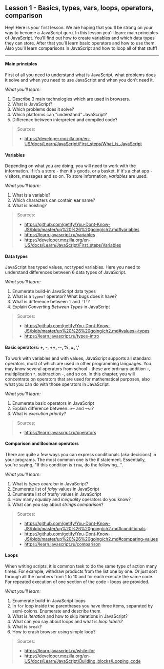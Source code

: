 Lesson 1 - Basics, types, vars, loops, operators, comparison
------------------------------------------------------------


Hey! Here is your first lesson. We are hoping that you'll be strong on your way to become a JavaScript guru.
In this lesson you'll learn: main principles of JavaScript. You'll find out how to create variables and which data types they can store. After that you'll learn basic operators and how to use them. Also you'll learn comparisons in JavaScript and how to loop all of that stuff!

----------

#### <i class="icon-star"></i> Main principles
First of all you need to understand what is JavaScript, what problems does it solve and when you need to use JavaScript and when you don't need it.

*What you'll learn:*

 1. Describe 3 main technologies which are used in browsers.
 2. What is JavaScript?
 3. Which problems does it solve?
 4. Which platforms can "understand" JavaScript?
 5. Difference between interpreted and compiled code?
 	
> Sources:
> - https://developer.mozilla.org/en-US/docs/Learn/JavaScript/First_steps/What_is_JavaScript

#### <i class="icon-star"></i> Variables
Depending on what you are doing, you will need to work with the information.
If it's a store - then it's goods, or a basket. If it's a chat app - visitors, messages and so on.
To store information, *variables* are used.

*What you'll learn:*

 1. What is a variable?
 2. Which characters can contain **var** name?
 3. What is hoisting?

> Sources:
> - https://github.com/getify/You-Dont-Know-JS/blob/master/up%20%26%20going/ch2.md#variables 
> - https://learn.javascript.ru/variables 
> - https://developer.mozilla.org/en-US/docs/Learn/JavaScript/First_steps/Variables 

#### <i class="icon-star"></i> Data types
JavaScript has typed values, not typed variables. Here you need to understand differences between 6 data types of JavaScript.

*What you'll learn:*

 1. Enumerate build-in JavaScript data types
 2. What is a `typeof` operator? What bugs does it have?
 3. What is difference between `1` and `'1'`?
 4. Explain *Converting Between Types* in JavaScript

> Sources:
> - https://github.com/getify/You-Dont-Know-JS/blob/master/up%20%26%20going/ch2.md#values--types
> - https://learn.javascript.ru/types-intro

#### <i class="icon-star"></i> Basic operators: +, -, ++, --, %, =, ‘,’
To work with variables and with values, JavaScript supports all standard operators, most of which are used in other programming languages. You may know several operators from school - these are ordinary addition `+`, multiplication `*`, subtraction `-`, and so on.
In this chapter, you will concentrate on operators that are used for mathematical purposes, also what you can do with those operators in JavaScript.

*What you'll learn:*

 1. Enumerate basic operators in JavaScript
 2. Explain difference between `a++` and `++a`?
 3. What is *execution priority*?

> Sources:
> - https://learn.javascript.ru/operators 

#### <i class="icon-star"></i> Comparison and Boolean operators
There are quite a few ways you can express conditionals (aka decisions) in your programs.
The most common one is the if statement. Essentially, you're saying, "If this condition is `true`, do the following...".

*What you'll learn:*

 1. What is *types coercion* in JavaScript?
 2. Enumerate list of *falsy* values in JavaScript
 3. Enumerate list of *truthy* values in JavaScript
 4. How many *equality* and *inequality* operators do you know?
 5. What can you say about *strings comparison*?

> Sources:
> - https://github.com/getify/You-Dont-Know-JS/blob/master/up%20%26%20going/ch2.md#conditionals 
> - https://github.com/getify/You-Dont-Know-JS/blob/master/up%20%26%20going/ch2.md#comparing-values 
> - https://learn.javascript.ru/comparison 

#### <i class="icon-star"></i> Loops
When writing scripts, it is common task to do the same type of action many times.
For example, withdraw products from the list one by one. Or just sort through all the numbers from 1 to 10 and for each execute the same code. For repeated execution of one section of the code - loops are provided.

*What you'll learn:*

 1. Enumerate build-in JavaScript loops
 2. In `for` loop inside the parentheses you have three items, separated by semi-colons. Enumerate and describe them.
 3. What is *iteration* and how to skip iterations in JavaScript?
 4. What can you say about loops and what is *loop labels*?
 5. What is `break`?
 6. How to crash browser using simple loop?

> Sources:
> - https://learn.javascript.ru/while-for 
> - https://developer.mozilla.org/en-US/docs/Learn/JavaScript/Building_blocks/Looping_code


